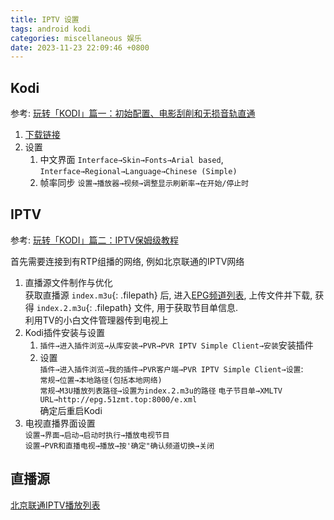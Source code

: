 ```yaml
---
title: IPTV 设置
tags: android kodi
categories: miscellaneous 娱乐
date: 2023-11-23 22:09:46 +0800
---
```

## Kodi
参考: [玩转「KODI」篇一：初始配置、电影刮削和无损音轨直通](https://zhuanlan.zhihu.com/p/469759517)  
1. [下载链接](https://kodi.tv/download)
2. 设置
    1. 中文界面 `Interface→Skin→Fonts→Arial based`, `Interface→Regional→Language→Chinese (Simple)`
    2. 帧率同步 `设置→播放器→视频→调整显示刷新率→在开始/停止时`

## IPTV
参考: [玩转「KODI」篇二：IPTV保姆级教程](https://zhuanlan.zhihu.com/p/478246252)

首先需要连接到有RTP组播的网络, 例如北京联通的IPTV网络
1. 直播源文件制作与优化  
获取直播源 `index.m3u`{: .filepath} 后, 进入[EPG频道列表](http://epg.51zmt.top:8000/), 上传文件并下载, 获得 `index.2.m3u`{: .filepath} 文件, 用于获取节目单信息.  
利用TV的小白文件管理器传到电视上
2. Kodi插件安装与设置  
    1. `插件→进入插件浏览→从库安装→PVR→PVR IPTV Simple Client→安装`安装插件  
    2. 设置  
    `插件→进入插件浏览→我的插件→PVR客户端→PVR IPTV Simple Client→设置`:  
`常规→位置→本地路径(包括本地网络)`  
`常规→M3U播放列表路径→设置为index.2.m3u的路径`
`电子节目单→XMLTV URL→http://epg.51zmt.top:8000/e.xml`  
确定后重启Kodi
3. 电视直播界面设置  
`设置→界面→启动→启动时执行→播放电视节目`  
`设置→PVR和直播电视→播放→按'确定"确认频道切换→关闭`

## 直播源
[北京联通IPTV播放列表](https://github.com/wuwentao/bj-unicom-iptv)
